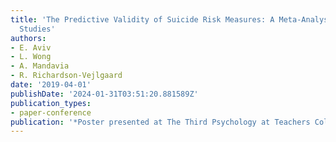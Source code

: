 ```yaml
---
title: 'The Predictive Validity of Suicide Risk Measures: A Meta-Analysis of Prospective
  Studies'
authors:
- E. Aviv
- L. Wong
- A. Mandavia
- R. Richardson-Vejlgaard
date: '2019-04-01'
publishDate: '2024-01-31T03:51:20.881589Z'
publication_types:
- paper-conference
publication: '*Poster presented at The Third Psychology at Teachers College Conference*'
---
```

